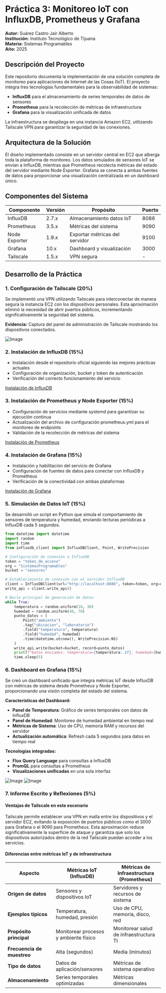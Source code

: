 # Práctica 3: Monitoreo IoT con InfluxDB, Prometheus y Grafana

**Autor:** Suárez Castro Jair Alberto  
**Institución:** Instituto Tecnológico de Tijuana  
**Materia:** Sistemas Programables  
**Año:** 2025

## Descripción del Proyecto

Este repositorio documenta la implementación de una solución completa de monitoreo para aplicaciones de Internet de las Cosas (IoT). El proyecto integra tres tecnologías fundamentales para la observabilidad de sistemas:

- **InfluxDB** para el almacenamiento de series temporales de datos de sensores
- **Prometheus** para la recolección de métricas de infraestructura
- **Grafana** para la visualización unificada de datos

La infraestructura se despliega en una instancia Amazon EC2, utilizando Tailscale VPN para garantizar la seguridad de las conexiones.

## Arquitectura de la Solución

El diseño implementado consiste en un servidor central en EC2 que alberga toda la plataforma de monitoreo. Los datos simulados de sensores IoT se envían a InfluxDB, mientras que Prometheus recolecta métricas del estado del servidor mediante Node Exporter. Grafana se conecta a ambas fuentes de datos para proporcionar una visualización centralizada en un dashboard único.

## Componentes del Sistema

| Componente | Versión | Propósito | Puerto |
|------------|---------|-----------|---------|
| InfluxDB | 2.7.x | Almacenamiento datos IoT | 8086 |
| Prometheus | 3.5.x | Métricas del sistema | 9090 |
| Node Exporter | 1.9.x | Exportar métricas del servidor | 9100 |
| Grafana | 10.x | Dashboard y visualización | 3000 |
| Tailscale | 1.5.x | VPN segura | - |

## Desarrollo de la Práctica

### 1. Configuración de Tailscale (20%)

Se implementó una VPN utilizando Tailscale para interconectar de manera segura la instancia EC2 con los dispositivos personales. Esta aproximación eliminó la necesidad de abrir puertos públicos, incrementando significativamente la seguridad del sistema.

**Evidencia:** Captura del panel de administración de Tailscale mostrando los dispositivos conectados.

![Image](https://github.com/user-attachments/assets/3553e49a-6bee-44bd-bf4c-e351c1198303)

### 2. Instalación de InfluxDB (15%)

- Instalación desde el repositorio oficial siguiendo las mejores prácticas actuales
- Configuración de organización, bucket y token de autenticación
- Verificación del correcto funcionamiento del servicio
  
[Instalación de InfluxDB](./influxDB/readme.md)

### 3. Instalación de Prometheus y Node Exporter (15%)

- Configuración de servicios mediante systemd para garantizar su ejecución continua
- Actualización del archivo de configuración prometheus.yml para el monitoreo de endpoints
- Validación de la recolección de métricas del sistema

[Instalación de Prometheus](./prometheus/readme.md)

### 4. Instalación de Grafana (15%)

- Instalación y habilitación del servicio de Grafana
- Configuración de fuentes de datos para conectar con InfluxDB y Prometheus
- Verificación de la conectividad con ambas plataformas

[Instalación de Grafana](./grafana/readme.md)

### 5. Simulación de Datos IoT (15%)

Se desarrolló un script en Python que simula el comportamiento de sensores de temperatura y humedad, enviando lecturas periódicas a InfluxDB cada 5 segundos.

```python
from datetime import datetime
import random
import time
from influxdb_client import InfluxDBClient, Point, WritePrecision

# Configuración de conexión a InfluxDB
token = "token_de_acceso"
org = "SistemasProgramables"
bucket = "sensores"

# Establecimiento de conexión con el servidor InfluxDB
client = InfluxDBClient(url="http://localhost:8086", token=token, org=org)
write_api = client.write_api()

# Bucle principal de generación de datos
while True:
    temperatura = random.uniform(18, 30)
    humedad = random.uniform(40, 70)
    punto_datos = (
        Point("ambiente")
        .tag("ubicacion", "laboratorio")
        .field("temperatura", temperatura)
        .field("humedad", humedad)
        .time(datetime.utcnow(), WritePrecision.NS)
    )
    write_api.write(bucket=bucket, record=punto_datos)
    print(f"Datos enviados: temperatura={temperatura:.2f}, humedad={humedad:.2f}")
    time.sleep(5)
```
### 6. Dashboard en Grafana (15%)

Se creó un dashboard unificado que integra métricas IoT desde InfluxDB con métricas de sistema desde Prometheus y Node Exporter, proporcionando una visión completa del estado del sistema.

**Características del Dashboard:**
- **Panel de Temperatura**: Gráfico de series temporales con datos de InfluxDB
- **Panel de Humedad**: Monitoreo de humedad ambiental en tiempo real
- **Métricas de Sistema**: Uso de CPU, memoria RAM y recursos del servidor
- **Actualización automática**: Refresh cada 5 segundos para datos en tiempo real

**Tecnologías integradas:**
- **Flux Query Language** para consultas a InfluxDB
- **PromQL** para consultas a Prometheus
- **Visualizaciones unificadas** en una sola interfaz

![Image](https://github.com/user-attachments/assets/bdaf2a60-045e-42e1-a9bf-73a12e5c1f59)
![Image](https://github.com/user-attachments/assets/6593ae0d-6f33-4202-b622-7234bd868427)

### 7. Informe Escrito y Reflexiones (5%)

#### Ventajas de Tailscale en este escenario

Tailscale permite establecer una VPN en malla entre los dispositivos y el servidor EC2, evitando la exposición de puertos públicos como el 3000 para Grafana o el 9090 para Prometheus. Esta aproximación reduce significativamente la superficie de ataque y garantiza que solo los dispositivos autorizados dentro de la red Tailscale puedan acceder a los servicios.

#### Diferencias entre métricas IoT y de infraestructura

| Aspecto | Métricas IoT (InfluxDB) | Métricas de Infraestructura (Prometheus) |
|---------|-------------------------|------------------------------------------|
| **Origen de datos** | Sensores y dispositivos IoT | Servidores y recursos de sistema |
| **Ejemplos típicos** | Temperatura, humedad, presión | Uso de CPU, memoria, disco, red |
| **Propósito principal** | Monitorear procesos y ambiente físico | Monitorear salud de infraestructura TI |
| **Frecuencia de muestreo** | Alta (segundos) | Media (minutos) |
| **Tipo de datos** | Datos de aplicación/sensores | Métricas de sistema operativo |
| **Almacenamiento** | Series temporales optimizadas | Métricas dimensionales |


